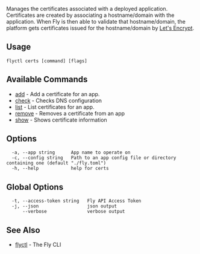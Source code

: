 Manages the certificates associated with a deployed application. Certificates are created by associating a hostname/domain with the application. When Fly is then able to validate that hostname/domain, the platform gets certificates issued for the hostname/domain by [Let's Encrypt](https://letsencrypt.org/).

## Usage

~~~
flyctl certs [command] [flags]
~~~

## Available Commands
* [add](/docs/flyctl/certs-add/)	 - Add a certificate for an app.
* [check](/docs/flyctl/certs-check/)	 - Checks DNS configuration
* [list](/docs/flyctl/certs-list/)	 - List certificates for an app.
* [remove](/docs/flyctl/certs-remove/)	 - Removes a certificate from an app
* [show](/docs/flyctl/certs-show/)	 - Shows certificate information

## Options

~~~
  -a, --app string      App name to operate on
  -c, --config string   Path to an app config file or directory containing one (default "./fly.toml")
  -h, --help            help for certs
~~~

## Global Options

~~~
  -t, --access-token string   Fly API Access Token
  -j, --json                  json output
      --verbose               verbose output
~~~

## See Also

* [flyctl](/docs/flyctl/help/)	 - The Fly CLI

